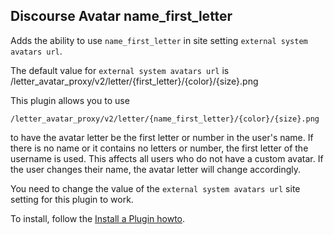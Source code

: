 ## Discourse Avatar name_first_letter

Adds the ability to use `name_first_letter` in site setting `external system avatars url`.

The default value for `external system avatars url` is
    /letter_avatar_proxy/v2/letter/{first_letter}/{color}/{size}.png

This plugin allows you to use

    /letter_avatar_proxy/v2/letter/{name_first_letter}/{color}/{size}.png

to have the avatar letter be the first letter or number in the user's name. If there is no name or it contains no letters or number, the first letter of the username is used. This affects all users who do not have a custom avatar. If the user changes their name, the avatar letter will change accordingly.

You need to change the value of the `external system avatars url` site setting for this plugin to work.

To install, follow the [Install a Plugin howto](https://meta.discourse.org/t/install-a-plugin/19157?u=pfaffman).

